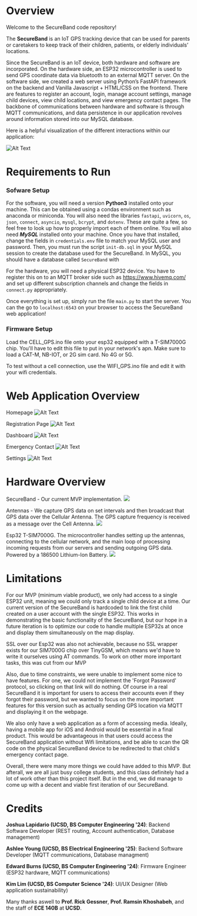 # Overview

Welcome to the SecureBand code repository! 

The **SecureBand** is an IoT GPS tracking device that can be used for parents or caretakers to keep track of their children, patients, or elderly individuals’ locations.

Since the SecureBand is an IoT device, both hardware and software are incorporated. On the hardware side, an ESP32 microcontroller is used to send GPS coordinate data via bluetooth to an external MQTT server. 
On the software side, we created a web server using Python’s FastAPI framework on the backend and Vanilla Javascript + HTML/CSS on the frontend. There are features to register an account, login, manage account settings, manage child devices, view child locations, and view emergency contact pages. 
The backbone of communications between hardware and software is through MQTT communications, and 
data persistence in our application revolves around  information stored into our MySQL database.

Here is a helpful visualization of the different interactions within our application:

![Alt Text](images/dataflow.png)

# Requirements to Run

### Sofware Setup
For the software, you will need a version **Python3** installed onto your machine. This can be obtained using a condas environment such as anaconda or miniconda. You will also need the libraries ```fastapi```, ```uvicorn```, ```os```, ```json```, ```connect```, ```asyncio```, ```mysql```, ```bcrypt```, and ```dotenv```. 
These are quite a few, so feel free to look up how to properly import each of them online. You will also need ***MySQL*** installed onto your machine. Once you have that installed, change the fields in ```credentials.env``` file to match your MySQL user and password.
Then, you must run the script ```init-db.sql``` in your MySQL session to create the database used for the SecureBand.
In MySQL, you should have a database called ```SecureBand``` with 

For the hardware, you will need a physical ESP32 device. You have to register this on to an MQTT broker side such as https://www.hivemq.com/ and set up different subscription channels and change the fields in ```connect.py``` appropriately.

Once everything is set up, simply run the file ```main.py``` to start the server. You can the go to ```localhost:6543``` on your browser to access the SecureBand web application!

### Firmware Setup
Load the CELL_GPS.ino file onto your esp32 equipped with a T-SIM7000G chip. You'll have to edit this file to put in your network's apn. Make sure to load a CAT-M, NB-IOT, or 2G sim card. No 4G or 5G.

To test without a cell connection, use the WIFI_GPS.ino file and edit it with your wifi credentials.

# Web Application Overview

Homepage
![Alt Text](images/homepage.png)

Registration Page
![Alt Text](images/registration.png)

Dashboard
![Alt Text](images/dashboard.png)

Emergency Contact
![Alt Text](images/contact.png)

Settings
![Alt Text](images/settings.png)

# Hardware Overview
SecureBand - Our current MVP implementation.
![](images/secureband.png)

Antennas - We capture GPS data on set intervals and then broadcast that GPS data over the Cellular Antenna. The GPS capture frequency is received as a message over the Cell Antenna.
![](images/antennas.png)

Esp32 T-SIM7000G. The microcontroller handles setting up the antennas, connecting to the cellular network, and the main loop of processing incoming requests from our servers and sending outgoing GPS data. Powered by a 186500 Lithium-Ion Battery.
![](images/esp32.png)





# Limitations
For our MVP (minimum viable product), we only had access to a single ESP32 unit, meaning we could only track a single child device at a time. Our current version of the SecureBand is hardcoded to link the first child created on a user account with the single ESP32. This works in demonstrating the basic functionality of the SecureBand, but our hope in a future iteration is to optimize our code to handle multiple ESP32s at once and display them simultaneously on the map display.

SSL over our Esp32 was also not achievable, because no SSL wrapper exists for our SIM7000G chip over TinyGSM, which means we'd have to write it ourselves using AT commands. To work on other more important tasks, this was cut from our MVP

Also, due to time constraints, we were unable to implement some nice to have features. For one, we could not implement the 'Forgot Password' protocol, so clicking on that link will do nothing. Of course in a real SecureBand it is important for users to access their accounts even if they forgot their password, but we wanted to focus on the more important features for this version such as actually sending GPS location via MQTT and displaying it on the webpage.

We also only have a web application as a form of accessing media. Ideally, having a mobile app for iOS and Android would be essential in a final product. This would be advantageous in that users could access the SecureBand application without Wifi limitations, and be able to scan the QR code on the physical SecureBand device to be redirected to that child's emergency contact page.

Overall, there were many more things we could have added to this MVP. But afterall, we are all just busy college students, and this class definitely had a lot of work other than this project itself. But in the end, we did manage to come up with a decent and viable first iteration of our SecureBand.

# Credits

**Joshua Lapidario (UCSD, BS Computer Engineering '24)**: Backend Software Developer (REST routing, Account authentication, Database management)

**Ashlee Young (UCSD, BS Electrical Engineering '25)**: Backend Software Developer (MQTT communications, Database managment)

**Edward Burns (UCSD, BS Computer Engineering '24)**: Firmware Engineer (ESP32 hardware, MQTT communications)

**Kim Lim (UCSD, BS Computer Science '24)**: UI/UX Designer (Web application sustainability) 

Many thanks aswell to **Prof. Rick Gessner**, **Prof. Ramsin Khoshabeh**, and the staff of **ECE 140B** at **UCSD**.